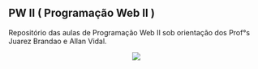##  PW II ( Programação Web II )

Repositório das aulas de Programação Web II sob orientação dos Prof°s  Juarez Brandao e Allan Vidal.
<div align="center">
<img src="https://img.shields.io/badge/PHP-777BB4?style=for-the-badge&logo=php&logoColor=white" />
</div>
